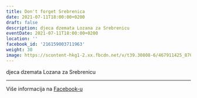 ```yaml
---
title: Don't forget Srebrenica
date: 2021-07-11T18:00:00+0200
draft: false
description: djeca dzemata Lozana za Srebrenicu
eventDate: 2021-07-11T18:00:00+0200
location: ''
facebook_id: '216159003711963'
weight: 30
image: https://scontent-hkg1-2.xx.fbcdn.net/v/t39.30808-6/467911425_8702124949883247_8451066247417132989_n.jpg?_nc_cat=103&ccb=1-7&_nc_sid=9e60e4&_nc_ohc=nVlL6OiyIZEQ7kNvwFITjcO&_nc_oc=AdldC4YUerRw6iTgVNS1bJDFsTnHiUUA2QsoQw3-vRZKFB42t11aXnz38ZIO8BBlQpk&_nc_zt=23&_nc_ht=scontent-hkg1-2.xx&edm=ABTKTjYEAAAA&_nc_gid=88FBp0UdesbZQcI88fgdxg&oh=00_AfLCDvVWWkLM-6e2ZxWIITGRTq8tbN38zD3Z8Bx6WLnayw&oe=682F3B59
---
```


djeca dzemata Lozana za Srebrenicu

---

Više informacija na [Facebook-u](https://facebook.com/events/216159003711963)